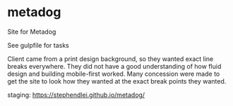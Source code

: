 # metadog

Site for Metadog

See gulpfile for tasks

Client came from a print design background, so they wanted exact line breaks everywhere. They did not have a good understanding of how fluid design and building mobile-first worked.
Many concession were made to get the site to look how they wanted at the exact break points they wanted.

staging: https://stephendlei.github.io/metadog/
